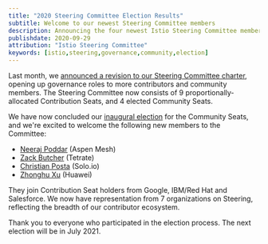 ```yaml
---
title: "2020 Steering Committee Election Results"
subtitle: Welcome to our newest Steering Committee members
description: Announcing the four newest Istio Steering Committee members.
publishdate: 2020-09-29
attribution: "Istio Steering Committee"
keywords: [istio,steering,governance,community,election]
---
```


Last month, we [announced a revision to our Steering Committee charter](../steering-changes/), opening up governance roles to more contributors and community members. The Steering Committee now consists of 9 proportionally-allocated Contribution Seats, and 4 elected Community Seats. 

We have now concluded our [inaugural election](https://github.com/istio/community/tree/master/steering/elections/2020) for the Community Seats, and we're excited to welcome the following new members to the Committee:

- [Neeraj Poddar](https://github.com/istio/community/blob/master/steering/elections/2020/nrjpoddar.md) (Aspen Mesh)
- [Zack Butcher](https://github.com/istio/community/blob/master/steering/elections/2020/zackbutcher.md) (Tetrate)  
- [Christian Posta](https://github.com/istio/community/blob/master/steering/elections/2020/ceposta.md) (Solo.io) 
- [Zhonghu Xu](https://github.com/istio/community/blob/master/steering/elections/2020/hzxuzhonghu.md) (Huawei)  

They join Contribution Seat holders from Google, IBM/Red Hat and Salesforce. We now have representation from 7 organizations on Steering, reflecting the breadth of our contributor ecosystem. 

Thank you to everyone who participated in the election process. The next election will be in July 2021.
